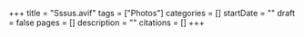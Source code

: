 +++
title = "Sssus.avif"
tags = ["Photos"]
categories = []
startDate = ""
draft = false
pages = []
description = ""
citations = []
+++

